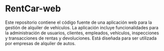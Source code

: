 # RentCar-web
Este repositorio contiene el código fuente de una aplicación web para la gestión de alquiler de vehículos. La aplicación incluye funcionalidades para la administración de usuarios, clientes, empleados, vehículos, inspecciones y transacciones de rentas y devoluciones. Está diseñada para ser utilizada por empresas de alquiler de autos.
